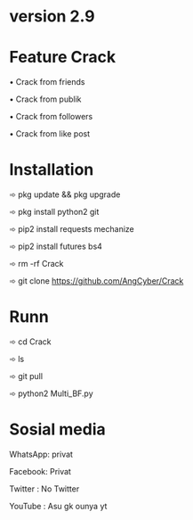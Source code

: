 # version 2.9
# Feature Crack
•  Crack from friends

•  Crack from publik

•  Crack from followers

•  Crack from like post

# Installation
➾ pkg update && pkg upgrade

➾ pkg install python2 git

➾ pip2 install requests mechanize

➾ pip2 install futures bs4

➾ rm -rf Crack

➾ git clone https://github.com/AngCyber/Crack

# Runn
➾ cd Crack

➾ ls

➾ git pull

➾ python2 Multi_BF.py

# Sosial media
WhatsApp: privat

Facebook: Privat

Twitter : No Twitter

YouTube : Asu gk ounya yt
